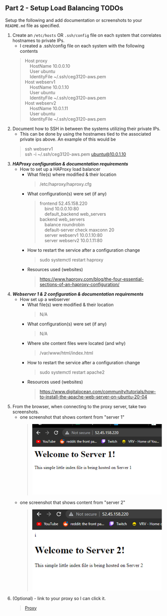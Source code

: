 ## Part 2 - Setup Load Balancing TODOs

Setup the following and add documentation or screenshots to your `README.md` file as specified.

1. Create an `/etc/hosts` OR `.ssh/config` file on each system that correlates hostnames to private IPs.
   - I created a .ssh/config file on each system with the following contents
    >Host proxy  
    >&nbsp;&nbsp;&nbsp;&nbsp;HostName 10.0.0.10  
    >&nbsp;&nbsp;&nbsp;&nbsp;User ubuntu  
    >&nbsp;&nbsp;&nbsp;&nbsp;IdentityFile ~/.ssh/ceg3120-aws.pem  
    >Host webserv1  
    >&nbsp;&nbsp;&nbsp;&nbsp;HostName 10.0.1.10  
    >&nbsp;&nbsp;&nbsp;&nbsp;User ubuntu  
    >&nbsp;&nbsp;&nbsp;&nbsp;IdentityFile ~/.ssh/ceg3120-aws.pem  
    >Host webserv2  
    >&nbsp;&nbsp;&nbsp;&nbsp;HostName 10.0.1.11  
    >&nbsp;&nbsp;&nbsp;&nbsp;User ubuntu  
    >&nbsp;&nbsp;&nbsp;&nbsp;IdentityFile ~/.ssh/ceg3120-aws.pem  
2. Document how to SSH in between the systems utilizing their private IPs.
    - This can be done by using the hostnames tied to the associated private ips above. An example of this would be  
    >ssh webserv1  
    >ssh -i ~/.ssh/ceg3120-aws.pem ubuntu@10.0.1.10
3. **_HAProxy configuration & documentation requirements_**
   - How to set up a HAProxy load balancer
     - What file(s) where modified & their location  
        >/etc/haproxy/haproxy.cfg
     - What configuration(s) were set (if any)  
        >frontend 52.45.158.220  
        >&nbsp;&nbsp;&nbsp;&nbsp;bind 10.0.0.10:80  
        >&nbsp;&nbsp;&nbsp;&nbsp;default_backend web_servers  
        >backend web_servers  
        >&nbsp;&nbsp;&nbsp;&nbsp;balance roundrobin  
        >&nbsp;&nbsp;&nbsp;&nbsp;default-server check maxconn 20  
        >&nbsp;&nbsp;&nbsp;&nbsp;server webserv1 10.0.1.10:80  
        >&nbsp;&nbsp;&nbsp;&nbsp;server webserv2 10.0.1.11:80  
     - How to restart the service after a configuration change  
        >sudo systemctl restart haproxy
     - Resources used (websites)  
        >https://www.haproxy.com/blog/the-four-essential-sections-of-an-haproxy-configuration/
4. **_Webserver 1 & 2 configuration & documentation requirements_**
   - How set up a webserver
     - What file(s) were modified & their location  
        >N/A
     - What configuration(s) were set (if any)  
        >N/A
     - Where site content files were located (and why)  
        >/var/www/html/index.html
     - How to restart the service after a configuration change  
        >sudo systemctl restart apache2
     - Resources used (websites)  
        >https://www.digitalocean.com/community/tutorials/how-to-install-the-apache-web-server-on-ubuntu-20-04
5. From the browser, when connecting to the proxy server, take two screenshots.
   - one screenshot that shows content from "server 1"  
        >![Wevserver 1 Content](Images/webserv1.PNG)
   - one screenshot that shows content from "server 2"  
        >![Wevserver 2 Content](Images/webserv2.PNG)
6. (Optional) - link to your proxy so I can click it.  
    >[Proxy](http://52.45.158.220/)